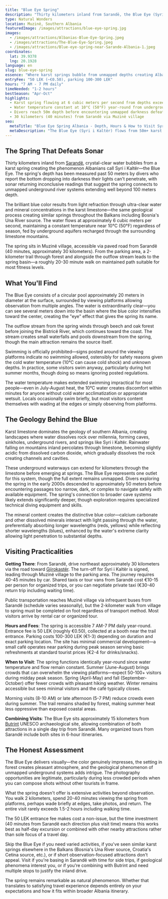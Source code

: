 ```yaml
---
title: "Blue Eye Spring"
description: "Thirty kilometers inland from Sarandë, the Blue Eye (Syri i Kaltër) bubbles from karst limestone at approximately 6 cubic meters per second. Divers have measured depths exceeding 50 meters before encountering darkness that defeats their lights and sonar, leaving the spring's true source unmapped."
type: Natural Wonders
location: Muzinë, Southern Albania
featuredImage: /images/attractions/blue-eye-spring.jpg
images:
  - /images/attractions/Albanias-Blue-Eye-Spring.jpeg
  - /images/attractions/The-Blue-Eye-Spring.jpeg
  - /images/attractions/Blue-eye-spring-near-Sarande-Albania-1.jpeg
coordinates:
  lat: 39.9378
  lng: 20.1928
language: en
slug: blue-eye-spring
essence: "Where karst springs bubble from unmapped depths creating Albania's most photographed pool"
entryFee: "50 LEK (~€0.50), parking 100-300 LEK"
hours: "7 AM - 7 PM daily"
timeNeeded: "1-2 hours"
bestSeason: "Apr-Oct"
highlights:
  - Karst spring flowing at 6 cubic meters per second from depths exceeding 50 meters
  - Water temperature constant at 10°C (50°F) year-round from underground source
  - Divers reach 50m depth before encountering unmapped darkness defeating sonar
  - 30 kilometers (40 minutes) from Sarandë via Muzinë village
seo:
  metaTitle: "Blue Eye Spring Albania - Depth, Hours & How to Visit Syri i Kaltër"
  metaDescription: "The Blue Eye (Syri i Kaltër) flows from 50m+ karst depths 30km from Sarandë. Entry 50 LEK. Open 7 AM-7 PM daily. Complete guide with directions, costs, depth facts."
---
```


## The Spring That Defeats Sonar

Thirty kilometers inland from [Sarandë](https://albaniavisit.com/destinations/saranda/), crystal-clear water bubbles from a karst spring creating the phenomenon Albanians call Syri i Kaltër—the Blue Eye. The spring's depth has been measured past 50 meters by divers who report the bottom dropping into darkness their lights can't penetrate, with sonar returning inconclusive readings that suggest the spring connects to unmapped underground river systems extending well beyond 100 meters depth.

The brilliant blue color results from light refraction through ultra-clear water and mineral concentrations in the karst limestone—the same geological process creating similar springs throughout the Balkans including Bosnia's Una River source. The water flows at approximately 6 cubic meters per second, maintaining a constant temperature near 10°C (50°F) regardless of season, fed by underground aquifers recharged through the surrounding limestone mountains.

The spring sits in Muzinë village, accessible via paved road from Sarandë (40 minutes, approximately 30 kilometers). From the parking area, a 2-kilometer trail through forest and alongside the outflow stream leads to the spring basin—a roughly 20-30 minute walk on maintained path suitable for most fitness levels.

## What You'll Find

The Blue Eye consists of a circular pool approximately 20 meters in diameter at the surface, surrounded by viewing platforms allowing observation from multiple angles. The water is extraordinarily clear—you can see several meters down into the basin where the blue color intensifies toward the center, creating the "eye" effect that gives the spring its name.

The outflow stream from the spring winds through beech and oak forest before joining the Bistricë River, which continues toward the coast. The stream creates small waterfalls and pools downstream from the spring, though the main attraction remains the source itself.

Swimming is officially prohibited—signs posted around the viewing platforms indicate no swimming allowed, ostensibly for safety reasons given the cold water temperature (10°C can cause cold shock) and unknown depths. In practice, some visitors swim anyway, particularly during hot summer months, though doing so means ignoring posted regulations.

The water temperature makes extended swimming impractical for most people—even in July-August heat, the 10°C water creates discomfort within minutes for anyone without cold water acclimatization or appropriate wetsuit. Locals occasionally swim briefly, but most visitors content themselves with wading at the edges or simply observing from platforms.

## The Geology Behind the Blue

Karst limestone dominates the geology of southern Albania, creating landscapes where water dissolves rock over millennia, forming caves, sinkholes, underground rivers, and springs like Syri i Kaltër. Rainwater falling on mountains inland percolates through limestone, becoming slightly acidic from dissolved carbon dioxide, which gradually dissolves the rock creating channels and cavities.

These underground waterways can extend for kilometers through the limestone before emerging at springs. The Blue Eye represents one outlet for this system, though the full extent remains unmapped. Divers exploring the spring in the early 2000s descended to approximately 50 meters before encountering passages too narrow, dark, or complex to navigate safely with available equipment. The spring's connection to broader cave systems likely extends significantly deeper, though exploration requires specialized technical diving equipment and skills.

The mineral content creates the distinctive blue color—calcium carbonate and other dissolved minerals interact with light passing through the water, preferentially absorbing longer wavelengths (reds, yellows) while reflecting shorter wavelengths (blues), enhanced by the water's extreme clarity allowing light penetration to substantial depths.

## Visiting Practicalities

**Getting There**: From Sarandë, drive northeast approximately 30 kilometers via the road toward [Gjirokastër](https://albaniavisit.com/destinations/gjirokaster/). The turn-off for Syri i Kaltër is signed, leading through Muzinë village to the parking area. The journey requires 40-45 minutes by car. Shared taxis or tour vans from Sarandë cost €10-15 per person for organized trips, or you can negotiate private taxi (€30-40 return trip including waiting time).

Public transportation reaches Muzinë village via infrequent buses from Sarandë (schedule varies seasonally), but the 2-kilometer walk from village to spring must be completed on foot regardless of transport method. Most visitors arrive by rental car or organized tour.

**Hours and Fees**: The spring is accessible 7 AM-7 PM daily year-round. Entrance fee is 50 LEK (roughly €0.50), collected at a booth near the trail entrance. Parking costs 100-300 LEK (€1-3) depending on duration and exact parking location. The site has minimal commercial development—a small café operates near parking during peak season serving basic refreshments at standard tourist prices (€2-4 for drinks/snacks).

**When to Visit**: The spring functions identically year-round since water temperature and flow remain constant. Summer (June-August) brings crowds that can overwhelm the viewing platforms—expect 50-100+ visitors during midday peak season. Spring (April-May) and fall (September-October) offer fewer crowds with pleasant hiking weather. Winter remains accessible but sees minimal visitors and the café typically closes.

Morning visits (8-10 AM) or late afternoon (5-7 PM) reduce crowds even during summer. The trail remains shaded by forest, making summer heat less oppressive than exposed coastal areas.

**Combining Visits**: The Blue Eye sits approximately 15 kilometers from [Butrint](https://albaniavisit.com/destinations/butrint/) UNESCO archaeological site, allowing combination of both attractions in a single day trip from Sarandë. Many organized tours from Sarandë include both sites in 6-hour itineraries.

## The Honest Assessment

The Blue Eye delivers visually—the color genuinely impresses, the setting in forest creates pleasant atmosphere, and the geological phenomenon of unmapped underground systems adds intrigue. The photography opportunities are legitimate, particularly during less crowded periods when you can compose shots without other tourists in frame.

What the spring doesn't offer is extensive activities beyond observation. You walk 2 kilometers, spend 20-40 minutes viewing the spring from platforms, perhaps wade briefly at edges, take photos, and return. The entire visit rarely exceeds 1.5-2 hours including walking time.

The 50 LEK entrance fee makes cost a non-issue, but the time investment (40 minutes from Sarandë each direction plus visit time) means this works best as half-day excursion or combined with other nearby attractions rather than sole focus of a travel day.

Skip the Blue Eye if you need varied activities, if you've seen similar karst springs elsewhere in the Balkans (Bosnia's Una River source, Croatia's Cetina source, etc.), or if short observation-focused attractions don't appeal. Visit if you're basing in Sarandë with time for side trips, if geological phenomena interest you, or if you're combining with Butrint and need multiple stops to justify the inland drive.

The spring remains remarkable as natural phenomenon. Whether that translates to satisfying travel experience depends entirely on your expectations and how it fits within broader Albania itinerary.
